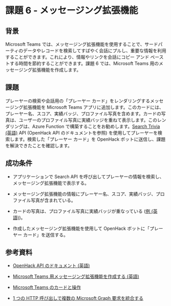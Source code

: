 ﻿# 課題 6 - メッセージング拡張機能

## 背景

Microsoft Teams では、メッセージング拡張機能を使用することで、サードパーティのデータやレコードを検索してすばやく会話にプルし、重要な情報を利用することができます。これにより、情報やリンクを会話にコピー アンド ペーストする時間を節約することができます。課題 6 では、Microsoft Teams 用のメッセージング拡張機能を作成します。

## 課題

プレーヤーの検索や会話用の「プレーヤー カード」をレンダリングするメッセージング拡張機能を Microsoft Teams アプリに追加します。このカードには、プレーヤー名、スコア、実績バッジ、プロファイル写真を含めます。カードの写真は、ユーザーのプロファイル写真に実績バッジを重ねて表示します。このレンダリングは、Azure Function で構築することをお勧めします。[Search Trivia (英語)](https://msopenhack.azurewebsites.net/swagger/ui/index#!/Trivia/Trivia_Search) API (OpenHack API のドキュメントを参照) を使用してプレーヤーを検索します。検索した「プレーヤー カード」を OpenHack ボットに送信し、課題を解決できたことを確認します。

## 成功条件

- アプリケーションで Search API を呼び出してプレーヤーの情報を検索し、メッセージング拡張機能で表示する。

- メッセージング拡張機能の情報にプレーヤー名、スコア、実績バッジ、プロファイル写真が含まれている。

- カードの写真は、プロファイル写真に実績バッジが重なっている ([例 (英語)](https://msopenhack.azurewebsites.net/content/msgext.png))。

- 作成したメッセージング拡張機能を使用して OpenHack ボットに「プレーヤー カード」を送信する。

## 参考資料

- [OpenHack API のドキュメント (英語)](https://aka.ms/msopenhackapi)

- [Microsoft Teams 用メッセージング拡張機能を作成する (英語)](https://docs.microsoft.com/ja-jp/microsoftteams/platform/concepts/messaging-extensions)

- [Microsoft Teams のカードと操作](https://docs.microsoft.com/en-us/microsoftteams/platform/concepts/bots/bots-cards)

- [1 つの HTTP 呼び出しで複数の Microsoft Graph 要求を統合する](https://developer.microsoft.com/ja-jp/graph/docs/concepts/json_batching)